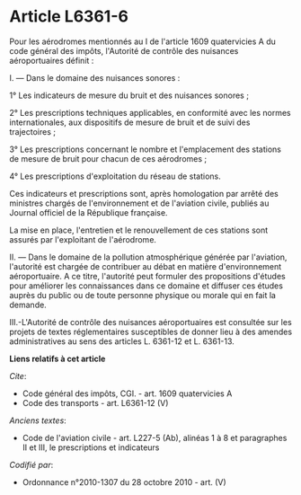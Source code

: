 # Article L6361-6

Pour les aérodromes mentionnés au I de l'article 1609 quatervicies A du code général des impôts, l'Autorité de contrôle des
nuisances aéroportuaires définit : 

I. ― Dans le domaine des nuisances sonores : 

1° Les indicateurs de mesure du bruit et des nuisances sonores ; 

2° Les prescriptions techniques applicables, en conformité avec les normes internationales, aux dispositifs de mesure de
bruit et de suivi des trajectoires ; 

3° Les prescriptions concernant le nombre et l'emplacement des stations de mesure de bruit pour chacun de ces aérodromes ; 

4° Les prescriptions d'exploitation du réseau de stations. 

Ces indicateurs et prescriptions sont, après homologation par arrêté des ministres chargés de l'environnement et de
l'aviation civile, publiés au Journal officiel de la République française. 

La mise en place, l'entretien et le renouvellement de ces stations sont assurés par l'exploitant de l'aérodrome. 

II. ― Dans le domaine de la pollution atmosphérique générée par l'aviation, l'autorité est chargée de contribuer au débat en
matière d'environnement aéroportuaire. A ce titre, l'autorité peut formuler des propositions d'études pour améliorer les
connaissances dans ce domaine et diffuser ces études auprès du public ou de toute personne physique ou morale qui en fait la
demande. 

III.-L'Autorité de contrôle des nuisances aéroportuaires est consultée sur les projets de textes réglementaires susceptibles
de donner lieu à des amendes administratives au sens des articles L. 6361-12 et L. 6361-13.

**Liens relatifs à cet article**

_Cite_:

  - Code général des impôts, CGI. - art. 1609 quatervicies A
  - Code des transports - art. L6361-12 (V)

_Anciens textes_:

  - Code de l'aviation civile - art. L227-5 (Ab), alinéas 1 à 8 et paragraphes II et III, le prescriptions et indicateurs

_Codifié par_:

  - Ordonnance n°2010-1307 du 28 octobre 2010 - art. (V)
